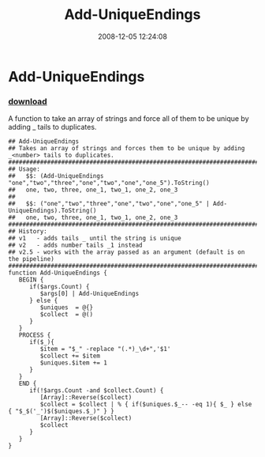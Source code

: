 ﻿---
pid:            710
poster:         Joel Bennett
title:          Add-UniqueEndings
date:           2008-12-05 12:24:08
format:         posh
parent:         0
parent:         0

---

# Add-UniqueEndings

### [download](710.ps1)

A function to take an array of strings and force all of them to be unique by adding _<number> tails to duplicates.

```posh
## Add-UniqueEndings
## Takes an array of strings and forces them to be unique by adding _<number> tails to duplicates.
####################################################################################################
## Usage:
##   $$: (Add-UniqueEndings "one","two","three","one","two","one","one_5").ToString()
##   one, two, three, one_1, two_1, one_2, one_3
##
##   $$: ("one","two","three","one","two","one","one_5" | Add-UniqueEndings).ToString()
##   one, two, three, one_1, two_1, one_2, one_3
####################################################################################################
## History:
## v1   - adds tails _ until the string is unique
## v2   - adds number tails _1 instead
## v2.5 - works with the array passed as an argument (default is on the pipeline)
####################################################################################################
function Add-UniqueEndings {
   BEGIN {
      if($args.Count) { 
         $args[0] | Add-UniqueEndings
      } else {
         $uniques  = @{}
         $collect  = @()
      }
   }
   PROCESS {
      if($_){
         $item = "$_" -replace "(.*)_\d+",'$1'
         $collect += $item
         $uniques.$item += 1
      }
   }  
   END {
      if(!$args.Count -and $collect.Count) { 
         [Array]::Reverse($collect)
         $collect = $collect | % { if($uniques.$_-- -eq 1){ $_ } else { "$_$('_')$($uniques.$_)" } }
         [Array]::Reverse($collect)
         $collect
      }
   }
}


```
